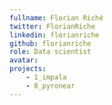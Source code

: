 ```yaml
---
fullname: Florian Riché
twitter: FlorianRiche
linkedin: florianriche
github: florianriche
role: Data scientist
avatar:
projects:
    - 1_impala
    - 8_pyronear
---
```

